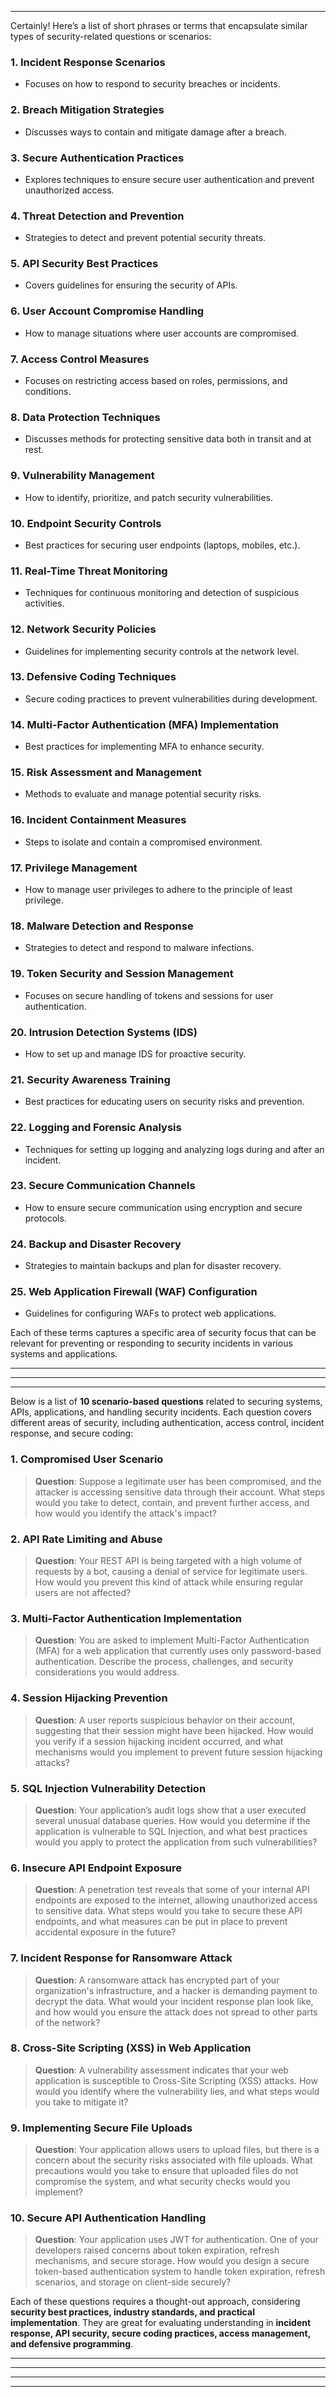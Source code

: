 



---


Certainly! Here’s a list of short phrases or terms that encapsulate similar types of security-related questions or scenarios:

### **1. Incident Response Scenarios** 
   - Focuses on how to respond to security breaches or incidents.
   
### **2. Breach Mitigation Strategies**
   - Discusses ways to contain and mitigate damage after a breach.

### **3. Secure Authentication Practices**
   - Explores techniques to ensure secure user authentication and prevent unauthorized access.

### **4. Threat Detection and Prevention**
   - Strategies to detect and prevent potential security threats.

### **5. API Security Best Practices**
   - Covers guidelines for ensuring the security of APIs.

### **6. User Account Compromise Handling**
   - How to manage situations where user accounts are compromised.

### **7. Access Control Measures**
   - Focuses on restricting access based on roles, permissions, and conditions.

### **8. Data Protection Techniques**
   - Discusses methods for protecting sensitive data both in transit and at rest.

### **9. Vulnerability Management**
   - How to identify, prioritize, and patch security vulnerabilities.

### **10. Endpoint Security Controls**
   - Best practices for securing user endpoints (laptops, mobiles, etc.).

### **11. Real-Time Threat Monitoring**
   - Techniques for continuous monitoring and detection of suspicious activities.

### **12. Network Security Policies**
   - Guidelines for implementing security controls at the network level.

### **13. Defensive Coding Techniques**
   - Secure coding practices to prevent vulnerabilities during development.

### **14. Multi-Factor Authentication (MFA) Implementation**
   - Best practices for implementing MFA to enhance security.

### **15. Risk Assessment and Management**
   - Methods to evaluate and manage potential security risks.

### **16. Incident Containment Measures**
   - Steps to isolate and contain a compromised environment.

### **17. Privilege Management**
   - How to manage user privileges to adhere to the principle of least privilege.

### **18. Malware Detection and Response**
   - Strategies to detect and respond to malware infections.

### **19. Token Security and Session Management**
   - Focuses on secure handling of tokens and sessions for user authentication.

### **20. Intrusion Detection Systems (IDS)**
   - How to set up and manage IDS for proactive security.

### **21. Security Awareness Training**
   - Best practices for educating users on security risks and prevention.

### **22. Logging and Forensic Analysis**
   - Techniques for setting up logging and analyzing logs during and after an incident.

### **23. Secure Communication Channels**
   - How to ensure secure communication using encryption and secure protocols.

### **24. Backup and Disaster Recovery**
   - Strategies to maintain backups and plan for disaster recovery.

### **25. Web Application Firewall (WAF) Configuration**
   - Guidelines for configuring WAFs to protect web applications.

Each of these terms captures a specific area of security focus that can be relevant for preventing or responding to security incidents in various systems and applications.


---
---

---

Below is a list of **10 scenario-based questions** related to securing systems, APIs, applications, and handling security incidents. Each question covers different areas of security, including authentication, access control, incident response, and secure coding:

### **1. Compromised User Scenario**
> **Question**: Suppose a legitimate user has been compromised, and the attacker is accessing sensitive data through their account. What steps would you take to detect, contain, and prevent further access, and how would you identify the attack's impact?

### **2. API Rate Limiting and Abuse**
> **Question**: Your REST API is being targeted with a high volume of requests by a bot, causing a denial of service for legitimate users. How would you prevent this kind of attack while ensuring regular users are not affected?

### **3. Multi-Factor Authentication Implementation**
> **Question**: You are asked to implement Multi-Factor Authentication (MFA) for a web application that currently uses only password-based authentication. Describe the process, challenges, and security considerations you would address.

### **4. Session Hijacking Prevention**
> **Question**: A user reports suspicious behavior on their account, suggesting that their session might have been hijacked. How would you verify if a session hijacking incident occurred, and what mechanisms would you implement to prevent future session hijacking attacks?

### **5. SQL Injection Vulnerability Detection**
> **Question**: Your application’s audit logs show that a user executed several unusual database queries. How would you determine if the application is vulnerable to SQL Injection, and what best practices would you apply to protect the application from such vulnerabilities?

### **6. Insecure API Endpoint Exposure**
> **Question**: A penetration test reveals that some of your internal API endpoints are exposed to the internet, allowing unauthorized access to sensitive data. What steps would you take to secure these API endpoints, and what measures can be put in place to prevent accidental exposure in the future?

### **7. Incident Response for Ransomware Attack**
> **Question**: A ransomware attack has encrypted part of your organization's infrastructure, and a hacker is demanding payment to decrypt the data. What would your incident response plan look like, and how would you ensure the attack does not spread to other parts of the network?

### **8. Cross-Site Scripting (XSS) in Web Application**
> **Question**: A vulnerability assessment indicates that your web application is susceptible to Cross-Site Scripting (XSS) attacks. How would you identify where the vulnerability lies, and what steps would you take to mitigate it?

### **9. Implementing Secure File Uploads**
> **Question**: Your application allows users to upload files, but there is a concern about the security risks associated with file uploads. What precautions would you take to ensure that uploaded files do not compromise the system, and what security checks would you implement?

### **10. Secure API Authentication Handling**
> **Question**: Your application uses JWT for authentication. One of your developers raised concerns about token expiration, refresh mechanisms, and secure storage. How would you design a secure token-based authentication system to handle token expiration, refresh scenarios, and storage on client-side securely?

Each of these questions requires a thought-out approach, considering **security best practices, industry standards, and practical implementation**. They are great for evaluating understanding in **incident response, API security, secure coding practices, access management, and defensive programming**.































---
---
---
---
